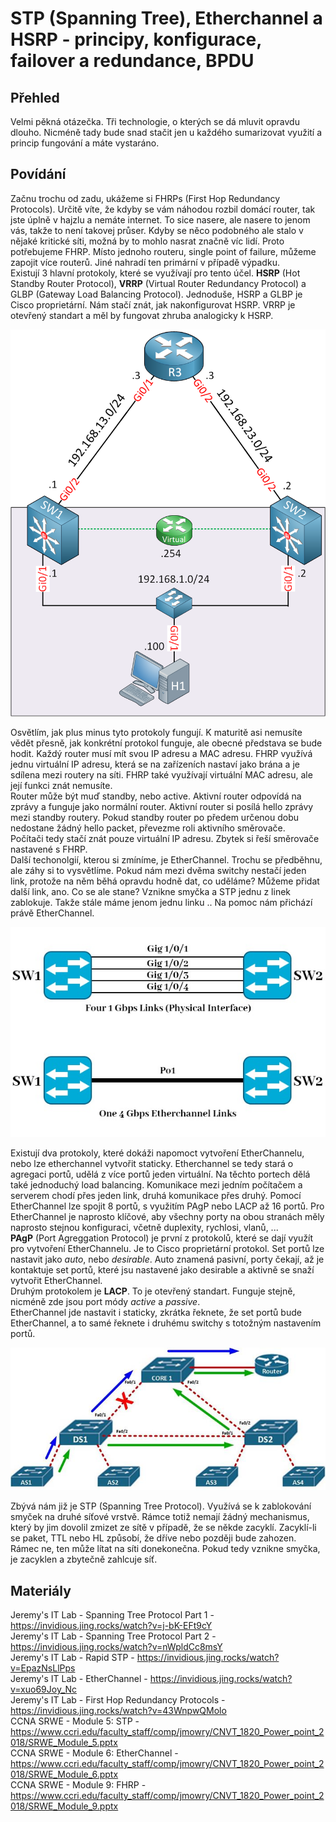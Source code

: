 STP (Spanning Tree), Etherchannel a HSRP - principy, konfigurace, failover a redundance, BPDU
===

Přehled
---
Velmi pěkná otázečka. Tři technologie, o kterých se dá mluvit opravdu dlouho. Nicméně tady bude snad stačit jen u každého sumarizovat využití a princip fungování a máte vystaráno.

Povídání
---

Začnu trochu od zadu, ukážeme si FHRPs (First Hop Redundancy Protocols). Určitě víte, že kdyby se vám náhodou rozbil domácí router, tak jste úplně v hajzlu a nemáte internet. To sice nasere, ale nasere to jenom vás, takže to není takovej průser. Kdyby se něco podobného ale stalo v nějaké kritické síti, možná by to mohlo nasrat značně víc lidí. Proto potřebujeme FHRP. Místo jednoho routeru, single point of failure, můžeme zapojit více routerů. Jiné nahradí ten primární v případě výpadku.         
Existují 3 hlavní protokoly, které se využívají pro tento účel. **HSRP** (Hot Standby Router Protocol), **VRRP** (Virtual Router Redundancy Protocol) a GLBP (Gateway Load Balancing Protocol). Jednoduše, HSRP a GLBP je Cisco proprietární. Nám stačí znát, jak nakonfigurovat HSRP. VRRP je otevřený standart a měl by fungovat zhruba analogicky k HSRP.        

![FHRP](fhrp.png)

Osvětlím, jak plus minus tyto protokoly fungují. K maturitě asi nemusíte vědět přesně, jak konkrétní protokol funguje, ale obecné představa se bude hodit. Každý router musí mít svou IP adresu a MAC adresu. FHRP využívá jednu virtuální IP adresu, která se na zařízeních nastaví jako brána a je sdílena mezi routery na síti. FHRP také využívají virtuální MAC adresu, ale její funkci znát nemusíte.            
Router může být muď standby, nebo active. Aktivní router odpovídá na zprávy a funguje jako normální router. Aktivní router si posílá hello zprávy mezi standby routery. Pokud standby router po předem určenou dobu nedostane žádný hello packet, převezme roli aktivního směrovače.        
Počítači tedy stačí znát pouze virtuální IP adresu. Zbytek si řeší směrovače nastavené s FHRP.          
Další techonolgií, kterou si zmíníme, je EtherChannel. Trochu se předběhnu, ale záhy si to vysvětlíme. Pokud nám mezi dvěma switchy nestačí jeden link, protože na něm běhá opravdu hodně dat, co uděláme? Můžeme přidat další link, ano. Co se ale stane? Vznikne smyčka a STP jednu z linek zablokuje. Takže stále máme jenom jednu linku .. Na pomoc nám přichází právě EtherChannel.

![EtherChannel](etherchannel.jpeg)

Existují dva protokoly, které dokáži napomoct vytvoření EtherChannelu, nebo lze etherchannel vytvořit staticky. Etherchannel se tedy stará o agregaci portů, udělá z více portů jeden virtuální. Na těchto portech dělá také jednoduchý load balancing. Komunikace mezi jedním počítačem a serverem chodí přes jeden link, druhá komunikace přes druhý. Pomocí EtherChannel lze spojit 8 portů, s využitím PAgP nebo LACP až 16 portů. Pro EtherChannel je naprosto klíčové, aby všechny porty na obou stranách měly naprosto stejnou konfiguraci, včetně duplexity, rychlosi, vlanů, ...           
**PAgP** (Port Agreggation Protocol) je první z protokolů, které se dají využít pro vytvoření EtherChannelu. Je to Cisco proprietární protokol. Set portů lze nastavit jako *auto*, nebo *desirable*. Auto znamená pasivní, porty čekají, až je kontaktuje set portů, které jsu nastavené jako desirable a aktivně se snaží vytvořit EtherChannel.          
Druhým protokolem je **LACP**. To je otevřený standart. Funguje stejně, nicméně zde jsou port módy *active* a *passive*.        
EtherChannel jde nastavit i staticky, zkrátka řeknete, že set portů bude EtherChannel, a to samé řeknete i druhému switchy s totožným nastavením portů.         

![STP](stp.jpg)

Zbývá nám již je STP (Spanning Tree Protocol). Využívá se k zablokování smyček na druhé síťové vrstvě. Rámce totiž nemají žádný mechanismus, který by jim dovolil zmizet ze sítě v případě, že se někde zacyklí. Zacyklí-li se paket, TTL nebo HL způsobí, že dříve nebo později bude zahozen. Rámec ne, ten může lítat na síti donekonečna. Pokud tedy vznikne smyčka, je zacyklen a zbytečně zahlcuje síť.        


Materiály
---
Jeremy's IT Lab - Spanning Tree Protocol Part 1 - https://invidious.jing.rocks/watch?v=j-bK-EFt9cY         
Jeremy's IT Lab - Spanning Tree Protocol Part 2 - https://invidious.jing.rocks/watch?v=nWpldCc8msY          
Jeremy's IT Lab - Rapid STP - https://invidious.jing.rocks/watch?v=EpazNsLlPps              
Jeremy's IT Lab - EtherChannel - https://invidious.jing.rocks/watch?v=xuo69Joy_Nc           
Jeremy's IT Lab - First Hop Redundancy Protocols - https://invidious.jing.rocks/watch?v=43WnpwQMolo         
CCNA SRWE - Module 5: STP - https://www.ccri.edu/faculty_staff/comp/jmowry/CNVT_1820_Power_point_2018/SRWE_Module_5.pptx            
CCNA SRWE - Module 6: EtherChannel - https://www.ccri.edu/faculty_staff/comp/jmowry/CNVT_1820_Power_point_2018/SRWE_Module_6.pptx               
CCNA SRWE - Module 9: FHRP - https://www.ccri.edu/faculty_staff/comp/jmowry/CNVT_1820_Power_point_2018/SRWE_Module_9.pptx       